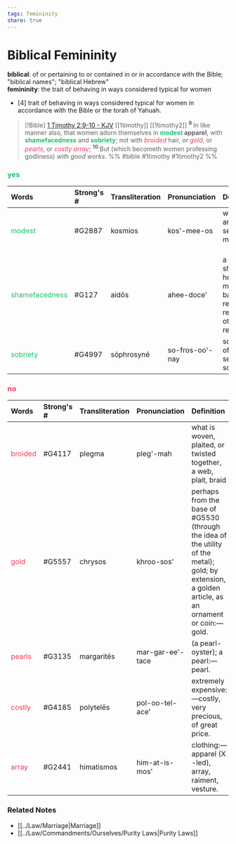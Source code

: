 ```yaml
---
tags: femininity
share: true
---
```


# Biblical Femininity

**biblical**: of or pertaining to or contained in or in accordance with the Bible; "biblical names"; "biblical Hebrew"  
**femininity**: the trait of behaving in ways considered typical for women  

- [4]  trait of behaving in ways considered typical for women in accordance with the Bible or the torah of Yahuah.

> [!Bible] [1 Timothy 2:9-10 - KJV](https://bible-api.com/1timo+2:9-10?translation=kjv) [[1timothy]] [[1timothy2]]
>  <sup> **9** </sup>In like manner also, that women adorn themselves in **<span style='color:#20bf6b'>modest</span> apparel**, with **<span style='color:#20bf6b'>shamefacedness</span>** and **<span style='color:#20bf6b'>sobriety</span>**; not with *<span style='color:#eb3b5a'>broided</span>* hair, or *<span style='color:#eb3b5a'>gold</span>*, or *<span style='color:#eb3b5a'>pearls</span>*, or *<span style='color:#eb3b5a'>costly array</span>*; <sup> **10** </sup>But (which becometh women professing godliness) *with good works*.
 %% #bible #1timothy #1timothy2 %%

### <span style='color:#20bf6b'>yes</span>

| Words          | Strong's # | Transliteration | Pronunciation   | Definition                                                                              |
|:-------------- |:---------- |:--------------- |:--------------- |:--------------------------------------------------------------------------------------- |
| <span style='color:#20bf6b'>modest</span>         | #G2887     | kosmios         | kos'-mee-os     | <div>well arranged, seemly, modest</div><div><br></div>                                 |
| <span style='color:#20bf6b'>shamefacedness</span> | #G127      | aidōs           | ahee-doce'      | a sense of shame or honour, modesty, bashfulness, reverence, regard for others, respect |
| <span style='color:#20bf6b'>sobriety</span>       | #G4997     | sōphrosynē      | so-fros-oo'-nay | soundness of mind, self-control, sobriety                                               |

### <span style='color:#eb3b5a'>no</span>

|  Words                                       |  Strong's #  |  Transliteration            |  Pronunciation                  |  Definition                                                                                                                                                                                       |
|:---------------------------------------------|:-------------|:----------------------------|:--------------------------------|:--------------------------------------------------------------------------------------------------------------------------------------------------------------------------------------------------|
|  <span style='color:#eb3b5a'>broided</span>  |  #G4117      |  plegma                     |  pleg'-mah                      |  what is woven, plaited, or twisted together, a web, plait, braid                                                                                                                                 |
|  <span style='color:#eb3b5a'>gold</span>     |  #G5557      |  chrysos                    |  khroo-sos'                     |  perhaps from the base of #G5530 (through the idea of the utility of the metal); gold; by extension, a golden article, as an ornament or coin:—gold.                                              |
| <span style='color:#eb3b5a'>pearls</span>     | #G3135       | margaritēs                  | mar-gar-ee'-tace                | (a pearl-oyster); a pearl:—pearl.                                                                                                                                                     |
| <span style='color:#eb3b5a'>costly</span>       | #G4185       | polytelēs                   | pol-oo-tel-ace'                 | extremely expensive:—costly, very precious, of great price.                                                                                                                                       |
| <span style='color:#eb3b5a'>array</span>      | #G2441       | himatismos                  | him-at-is-mos'                  | clothing:—apparel (X -led), array, raiment, vesture.                                                                                                                                              |  



### Related Notes

- [[../Law/Marriage|Marriage]]
- [[../Law/Commandments/Ourselves/Purity Laws|Purity Laws]]